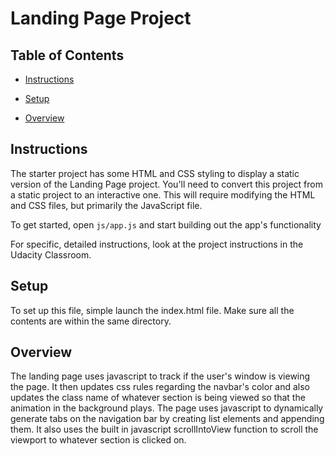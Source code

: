 # Landing Page Project

## Table of Contents

* [Instructions](#instructions)

* [Setup](#setup)

* [Overview](#overview)

## Instructions

The starter project has some HTML and CSS styling to display a static version of the Landing Page project. You'll need to convert this project from a static project to an interactive one. This will require modifying the HTML and CSS files, but primarily the JavaScript file.

To get started, open `js/app.js` and start building out the app's functionality

For specific, detailed instructions, look at the project instructions in the Udacity Classroom.

## Setup

To set up this file, simple launch the index.html file. Make sure all the contents are within the same directory.

## Overview

The landing page uses javascript to track if the user's window is viewing the page. It then updates css rules regarding the navbar's color and also updates the class name of whatever section is being viewed so that the animation in the background plays. The page uses javascript to dynamically generate tabs on the navigation bar by creating list elements and appending them. It also uses the built in javascript scrollIntoView function to scroll the viewport to whatever section is clicked on.